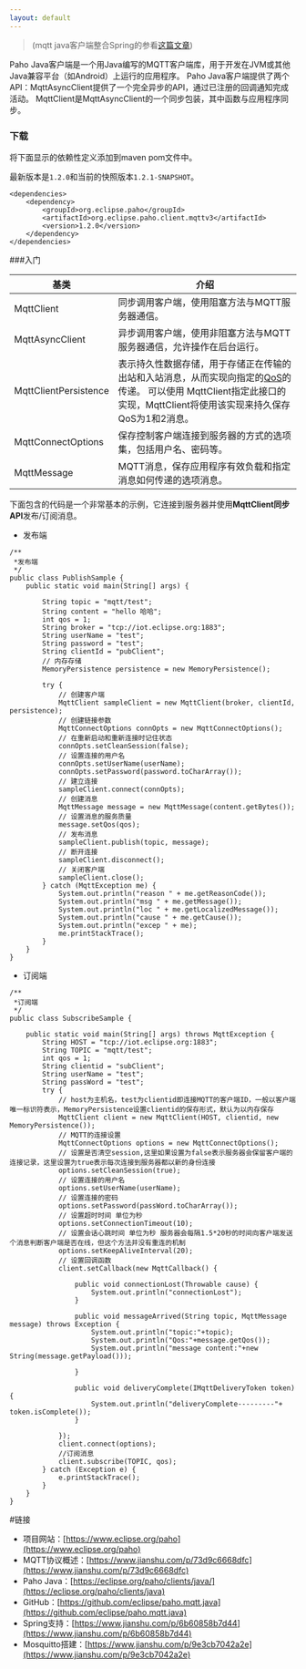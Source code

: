 ```yaml
---
layout: default
---
```


> (mqtt java客户端整合Spring的参看[这篇文章](https://www.jianshu.com/p/6b60858b7d44))

Paho Java客户端是一个用Java编写的MQTT客户端库，用于开发在JVM或其他Java兼容平台（如Android）上运行的应用程序。
Paho Java客户端提供了两个API：MqttAsyncClient提供了一个完全异步的API，通过已注册的回调通知完成活动。 MqttClient是MqttAsyncClient的一个同步包装，其中函数与应用程序同步。

### [](https://github.com/eclipse/paho.mqtt.java#downloading)下载

将下面显示的依赖性定义添加到maven pom文件中。

最新版本是`1.2.0`和当前的快照版本`1.2.1-SNAPSHOT`。

```
<dependencies>
    <dependency>
        <groupId>org.eclipse.paho</groupId>
        <artifactId>org.eclipse.paho.client.mqttv3</artifactId>
        <version>1.2.0</version>
    </dependency>
</dependencies>

```

###入门

基类|介绍
-|-
MqttClient|同步调用客户端，使用阻塞方法与MQTT服务器通信。
MqttAsyncClient|异步调用客户端，使用非阻塞方法与MQTT服务器通信，允许操作在后台运行。
MqttClientPersistence|表示持久性数据存储，用于存储正在传输的出站和入站消息，从而实现向指定的[QoS](https://www.jianshu.com/p/73d9c6668dfc)的传递。 可以使用 MqttClient指定此接口的实现，MqttClient将使用该实现来持久保存QoS为1和2消息。
MqttConnectOptions|保存控制客户端连接到服务器的方式的选项集，包括用户名、密码等。
MqttMessage|MQTT消息，保存应用程序有效负载和指定消息如何传递的选项消息。

下面包含的代码是一个非常基本的示例，它连接到服务器并使用**MqttClient同步API**发布/订阅消息。

* 发布端
```
/**
 *发布端
 */
public class PublishSample {
	public static void main(String[] args) {

		String topic = "mqtt/test";
		String content = "hello 哈哈";
		int qos = 1;
		String broker = "tcp://iot.eclipse.org:1883";
		String userName = "test";
		String password = "test";
		String clientId = "pubClient";
		// 内存存储
		MemoryPersistence persistence = new MemoryPersistence();

		try {
			// 创建客户端
			MqttClient sampleClient = new MqttClient(broker, clientId, persistence);
			// 创建链接参数
			MqttConnectOptions connOpts = new MqttConnectOptions();
			// 在重新启动和重新连接时记住状态
			connOpts.setCleanSession(false);
			// 设置连接的用户名
			connOpts.setUserName(userName);
			connOpts.setPassword(password.toCharArray());
			// 建立连接
			sampleClient.connect(connOpts);
			// 创建消息
			MqttMessage message = new MqttMessage(content.getBytes());
			// 设置消息的服务质量
			message.setQos(qos);
			// 发布消息
			sampleClient.publish(topic, message);
			// 断开连接
			sampleClient.disconnect();
			// 关闭客户端
			sampleClient.close();
		} catch (MqttException me) {
			System.out.println("reason " + me.getReasonCode());
			System.out.println("msg " + me.getMessage());
			System.out.println("loc " + me.getLocalizedMessage());
			System.out.println("cause " + me.getCause());
			System.out.println("excep " + me);
			me.printStackTrace();
		}
	}
}
```

* 订阅端
```
/**
 *订阅端
 */
public class SubscribeSample {

	public static void main(String[] args) throws MqttException {	
		String HOST = "tcp://iot.eclipse.org:1883";
		String TOPIC = "mqtt/test";
		int qos = 1;
		String clientid = "subClient";
		String userName = "test";
		String passWord = "test";
		try {
			// host为主机名，test为clientid即连接MQTT的客户端ID，一般以客户端唯一标识符表示，MemoryPersistence设置clientid的保存形式，默认为以内存保存
			MqttClient client = new MqttClient(HOST, clientid, new MemoryPersistence());
			// MQTT的连接设置
			MqttConnectOptions options = new MqttConnectOptions();
			// 设置是否清空session,这里如果设置为false表示服务器会保留客户端的连接记录，这里设置为true表示每次连接到服务器都以新的身份连接
			options.setCleanSession(true);
			// 设置连接的用户名
			options.setUserName(userName);
			// 设置连接的密码
			options.setPassword(passWord.toCharArray());
			// 设置超时时间 单位为秒
			options.setConnectionTimeout(10);
			// 设置会话心跳时间 单位为秒 服务器会每隔1.5*20秒的时间向客户端发送个消息判断客户端是否在线，但这个方法并没有重连的机制
			options.setKeepAliveInterval(20);
			// 设置回调函数
			client.setCallback(new MqttCallback() {

				public void connectionLost(Throwable cause) {
					System.out.println("connectionLost");
				}

				public void messageArrived(String topic, MqttMessage message) throws Exception {
					System.out.println("topic:"+topic);
					System.out.println("Qos:"+message.getQos());
					System.out.println("message content:"+new String(message.getPayload()));
					
				}

				public void deliveryComplete(IMqttDeliveryToken token) {
					System.out.println("deliveryComplete---------"+ token.isComplete());
				}

			});
			client.connect(options);
			//订阅消息
			client.subscribe(TOPIC, qos);
		} catch (Exception e) {
			e.printStackTrace();
		}
	}
}
```
#链接

*   项目网站：[https://www.eclipse.org/paho](https://www.eclipse.org/paho)
*   MQTT协议概述：[https://www.jianshu.com/p/73d9c6668dfc](https://www.jianshu.com/p/73d9c6668dfc)
*   Paho Java：[https://eclipse.org/paho/clients/java/](https://eclipse.org/paho/clients/java)
*   GitHub：[https://github.com/eclipse/paho.mqtt.java](https://github.com/eclipse/paho.mqtt.java)
*   Spring支持：[https://www.jianshu.com/p/6b60858b7d44](https://www.jianshu.com/p/6b60858b7d44)
* Mosquitto搭建：[https://www.jianshu.com/p/9e3cb7042a2e](https://www.jianshu.com/p/9e3cb7042a2e)
